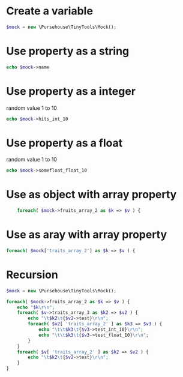 
# Create a variable

```php
$mock = new \Pursehouse\TinyTools\Mock();
```

# Use property as a string

```php
echo $mock->name
```

# Use property as a integer

random value 1 to 10

```php
echo $mock->hits_int_10
```

# Use property as a float

random value 1 to 10

```php
echo $mock->somefloat_float_10
```


# Use as object with array property

```php
    foreach( $mock->fruits_array_2 as $k => $v ) {
```

# Use as aray with array property

```php
foreach( $mock['traits_array_2'] as $k => $v ) {
```

# Recursion


```php
$mock = new \Pursehouse\TinyTools\Mock();

foreach( $mock->fruits_array_2 as $k => $v ) {
    echo "$k\r\n";
    foreach( $v->traits_array_3 as $k2 => $v2 ) {
        echo "\t$k2\t{$v2->test}\r\n";
        foreach( $v2[ 'traits_array_2' ] as $k3 => $v3 ) {
            echo "\t\t$k3\t{$v3->test_int_10}\r\n";
            echo "\t\t$k3\t{$v3->test_float_10}\r\n";
        }
    }
    foreach( $v[ 'traits_array_2' ] as $k2 => $v2 ) {
        echo "\t$k2\t{$v2->test}\r\n";
    }
}
```